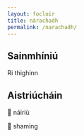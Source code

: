 ```yaml
---
layout: focloir
title: nàrachadh
permalink: /narachadh/
---
```


## Sainmhíniú

Ri thighinn

## Aistriúcháin

&#x1f3f4;&#xe0067;&#xe0062;&#xe0073;&#xe0063;&#xe0074;&#xe007f; náiriú

&#x1f3f4;&#xe0067;&#xe0062;&#xe0065;&#xe006e;&#xe0067;&#xe007f; shaming